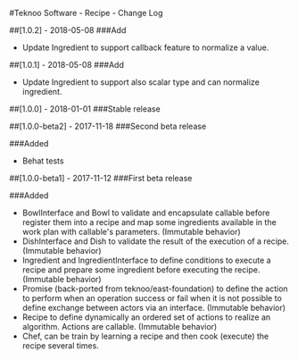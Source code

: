 #Teknoo Software - Recipe - Change Log

##[1.0.2] - 2018-05-08
###Add
- Update Ingredient to support callback feature to normalize a value.

##[1.0.1] - 2018-05-08
###Add
- Update Ingredient to support also scalar type and can normalize ingredient.

##[1.0.0] - 2018-01-01
###Stable release

##[1.0.0-beta2] - 2017-11-18
###Second beta release

###Added
- Behat tests

##[1.0.0-beta1] - 2017-11-12
###First beta release

###Added
- BowlInterface and Bowl to validate and encapsulate callable before
register them into a recipe and map some ingredients available in the
work plan with callable's parameters. (Immutable behavior)
- DishInterface and Dish to validate the result of the execution of a
recipe. (Immutable behavior)
- Ingredient and IngredientInterface to define conditions to execute
a recipe and prepare some ingredient before executing the recipe.
(Immutable behavior)
- Promise (back-ported from teknoo/east-foundation) to define the action
to perform when an operation success or fail when it is not possible
to define exchange between actors via an interface. (Immutable behavior)
- Recipe to define dynamically an ordered set of actions to realize an
algorithm. Actions are callable. (Immutable behavior)
- Chef, can be train by learning a recipe and then cook (execute) the
recipe several times.
